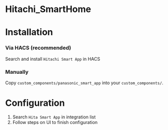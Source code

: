 # Hitachi_SmartHome

# Installation

### Via HACS (recommended)

Search and install `Hitachi Smart App` in HACS

### Manually

Copy `custom_components/panasonic_smart_app` into your `custom_components/`.

# Configuration

1. Search `Hita Smart App` in integration list
2. Follow steps on UI to finish configuration
